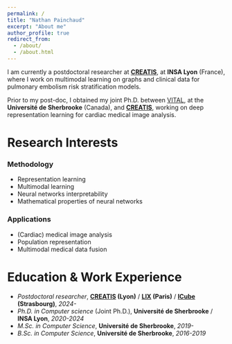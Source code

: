 ```yaml
---
permalink: /
title: "Nathan Painchaud"
excerpt: "About me"
author_profile: true
redirect_from: 
  - /about/
  - /about.html
---
```


I am currently a postdoctoral researcher at [**CREATIS**](https://www.creatis.insa-lyon.fr/site7), at **INSA Lyon** (France),
where I work on multimodal learning on graphs and clinical data for pulmonary embolism risk stratification models.

Prior to my post-doc, I obtained my joint Ph.D. between [VITAL](https://vitalab.github.io/), at the **Université de Sherbrooke** (Canada),
and [**CREATIS**](https://www.creatis.insa-lyon.fr/site7), working on deep representation learning for cardiac medical image analysis.

<!-- Outside of research, I'm into cycling, working out and cooking (especially pastries). -->

Research Interests
======

### Methodology
* Representation learning
* Multimodal learning
* Neural networks interpretability
* Mathematical properties of neural networks

### Applications
* (Cardiac) medical image analysis
* Population representation
* Multimodal medical data fusion

Education & Work Experience
======
* *Postdoctoral researcher*, **[CREATIS](https://www.creatis.insa-lyon.fr/site7/en) (Lyon)** / **[LIX](https://www.lix.polytechnique.fr) (Paris)** / **[ICube](https://icube.unistra.fr) (Strasbourg)**, *2024-*
* *Ph.D. in Computer science* (Joint Ph.D.), **Université de Sherbrooke** / **INSA Lyon**, *2020-2024*
* *M.Sc. in Computer Science*, **Université de Sherbrooke**, *2019-*
* *B.Sc. in Computer Science*, **Université de Sherbrooke**, *2016-2019*
